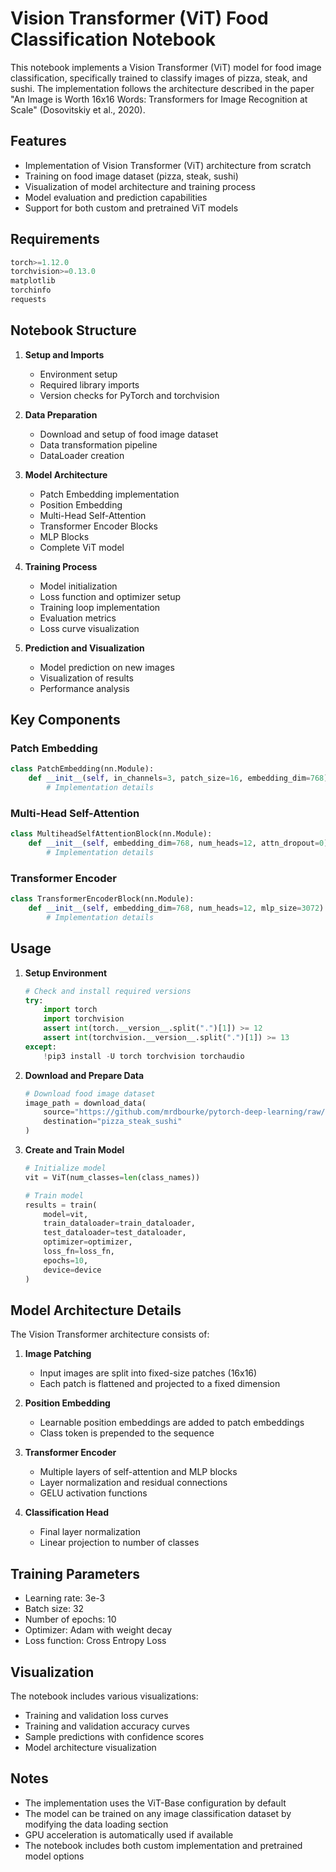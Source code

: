 # Vision Transformer (ViT) Food Classification Notebook

This notebook implements a Vision Transformer (ViT) model for food image classification, specifically trained to classify images of pizza, steak, and sushi. The implementation follows the architecture described in the paper "An Image is Worth 16x16 Words: Transformers for Image Recognition at Scale" (Dosovitskiy et al., 2020).

## Features

- Implementation of Vision Transformer (ViT) architecture from scratch
- Training on food image dataset (pizza, steak, sushi)
- Visualization of model architecture and training process
- Model evaluation and prediction capabilities
- Support for both custom and pretrained ViT models

## Requirements

```python
torch>=1.12.0
torchvision>=0.13.0
matplotlib
torchinfo
requests
```

## Notebook Structure

1. **Setup and Imports**
   - Environment setup
   - Required library imports
   - Version checks for PyTorch and torchvision

2. **Data Preparation**
   - Download and setup of food image dataset
   - Data transformation pipeline
   - DataLoader creation

3. **Model Architecture**
   - Patch Embedding implementation
   - Position Embedding
   - Multi-Head Self-Attention
   - Transformer Encoder Blocks
   - MLP Blocks
   - Complete ViT model

4. **Training Process**
   - Model initialization
   - Loss function and optimizer setup
   - Training loop implementation
   - Evaluation metrics
   - Loss curve visualization

5. **Prediction and Visualization**
   - Model prediction on new images
   - Visualization of results
   - Performance analysis

## Key Components

### Patch Embedding
```python
class PatchEmbedding(nn.Module):
    def __init__(self, in_channels=3, patch_size=16, embedding_dim=768):
        # Implementation details
```

### Multi-Head Self-Attention
```python
class MultiheadSelfAttentionBlock(nn.Module):
    def __init__(self, embedding_dim=768, num_heads=12, attn_dropout=0):
        # Implementation details
```

### Transformer Encoder
```python
class TransformerEncoderBlock(nn.Module):
    def __init__(self, embedding_dim=768, num_heads=12, mlp_size=3072):
        # Implementation details
```

## Usage

1. **Setup Environment**
   ```python
   # Check and install required versions
   try:
       import torch
       import torchvision
       assert int(torch.__version__.split(".")[1]) >= 12
       assert int(torchvision.__version__.split(".")[1]) >= 13
   except:
       !pip3 install -U torch torchvision torchaudio
   ```

2. **Download and Prepare Data**
   ```python
   # Download food image dataset
   image_path = download_data(
       source="https://github.com/mrdbourke/pytorch-deep-learning/raw/main/data/pizza_steak_sushi.zip",
       destination="pizza_steak_sushi"
   )
   ```

3. **Create and Train Model**
   ```python
   # Initialize model
   vit = ViT(num_classes=len(class_names))
   
   # Train model
   results = train(
       model=vit,
       train_dataloader=train_dataloader,
       test_dataloader=test_dataloader,
       optimizer=optimizer,
       loss_fn=loss_fn,
       epochs=10,
       device=device
   )
   ```

## Model Architecture Details

The Vision Transformer architecture consists of:

1. **Image Patching**
   - Input images are split into fixed-size patches (16x16)
   - Each patch is flattened and projected to a fixed dimension

2. **Position Embedding**
   - Learnable position embeddings are added to patch embeddings
   - Class token is prepended to the sequence

3. **Transformer Encoder**
   - Multiple layers of self-attention and MLP blocks
   - Layer normalization and residual connections
   - GELU activation functions

4. **Classification Head**
   - Final layer normalization
   - Linear projection to number of classes

## Training Parameters

- Learning rate: 3e-3
- Batch size: 32
- Number of epochs: 10
- Optimizer: Adam with weight decay
- Loss function: Cross Entropy Loss

## Visualization

The notebook includes various visualizations:
- Training and validation loss curves
- Training and validation accuracy curves
- Sample predictions with confidence scores
- Model architecture visualization

## Notes

- The implementation uses the ViT-Base configuration by default
- The model can be trained on any image classification dataset by modifying the data loading section
- GPU acceleration is automatically used if available
- The notebook includes both custom implementation and pretrained model options

